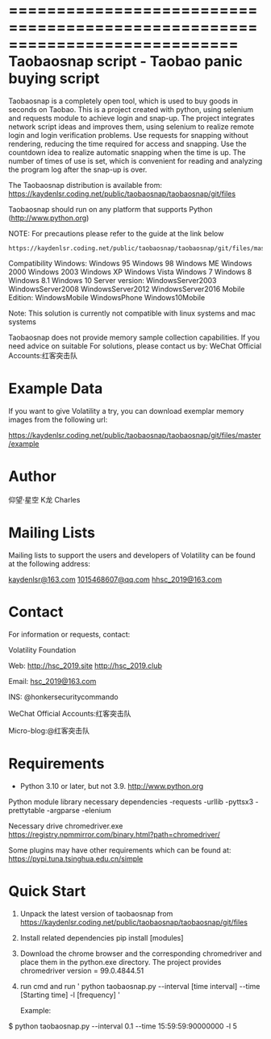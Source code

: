 ============================================================================
Taobaosnap script - Taobao panic buying script
============================================================================

Taobaosnap is a completely open tool, which is used to buy goods in seconds on Taobao. This is a project created with python, using selenium and requests module to achieve login and snap-up. The project integrates network script ideas and improves them, using selenium to realize remote login and login verification problems. Use requests for snapping without rendering, reducing the time required for access and snapping. Use the countdown idea to realize automatic snapping when the time is up. The number of times of use is set, which is convenient for reading and analyzing the program log after the snap-up is over.

 The Taobaosnap distribution is available from:
https://kaydenlsr.coding.net/public/taobaosnap/taobaosnap/git/files

Taobaosnap should run on any platform that supports 
Python (http://www.python.org)

NOTE: For precautions please refer to the guide at the link below

    https://kaydenlsr.coding.net/public/taobaosnap/taobaosnap/git/files/master/readme.md

Compatibility
Windows:
Windows 95
Windows 98
Windows ME
Windows 2000
Windows 2003
Windows XP
Windows Vista
Windows 7
Windows 8
Windows 8.1
Windows 10
Server version:
WindowsServer2003
WindowsServer2008
WindowsServer2012
WindowsServer2016
Mobile Edition:
WindowsMobile
WindowsPhone
Windows10Mobile

Note: This solution is currently not compatible with linux systems and mac systems

Taobaosnap does not provide memory sample collection capabilities. If you need advice on suitable
For solutions, please contact us by:
WeChat Official Accounts:红客突击队

Example Data
===========

If you want to give Volatility a try, you can download exemplar
memory images from the following url:

   https://kaydenlsr.coding.net/public/taobaosnap/taobaosnap/git/files/master/example

Author
=============
仰望·星空
K龙
Charles

Mailing Lists
=============

Mailing lists to support the users and developers of Volatility
can be found at the following address:

   kaydenlsr@163.com
   1015468607@qq.com
   hhsc_2019@163.com

Contact
=======
For information or requests, contact:

Volatility Foundation

Web: http://hsc_2019.site
     http://hsc_2019.club
     
Email: hsc_2019@163.com

INS: @honkersecuritycommando

WeChat Official Accounts:红客突击队

Micro-blog:@红客突击队

Requirements
===========
- Python 3.10 or later, but not 3.9. http://www.python.org

Python module library necessary dependencies
-requests
-urllib
-pyttsx3
-prettytable
-argparse
-elenium

Necessary drive
chromedriver.exe https://registry.npmmirror.com/binary.html?path=chromedriver/

Some plugins may have other requirements which can be found at:
    https://pypi.tuna.tsinghua.edu.cn/simple

Quick Start
===========
1. Unpack the latest version of taobaosnap from
    https://kaydenlsr.coding.net/public/taobaosnap/taobaosnap/git/files
   
2. Install related dependencies
    pip install [modules]

3. Download the chrome browser and the corresponding chromedriver and place them in the python.exe directory.
The project provides chromedriver version = 99.0.4844.51

4. run cmd and run ' python taobaosnap.py --interval [time interval] --time [Starting time] -l [frequency] '

   Example:

$ python taobaosnap.py --interval 0.1 --time 15:59:59:90000000 -l 5